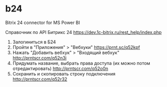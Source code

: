 # b24
Bitrix 24 connector for MS Power BI

Справочник по API Битрикс 24 https://dev.1c-bitrix.ru/rest_help/index.php

1. Залогиниться в Б24
2. Пройти в "Приложения" > "Вебхуки" https://prnt.sc/q52kpf
3. Нажать "Добавить вебхук" > "Входящий вебхук" http://prntscr.com/q52n3i
4. Придумать название, выбрать права доступа (их можно потом отредактировать) http://prntscr.com/q52o0n
5. Сохранить и скопировать строку подключения http://prntscr.com/q52r32

